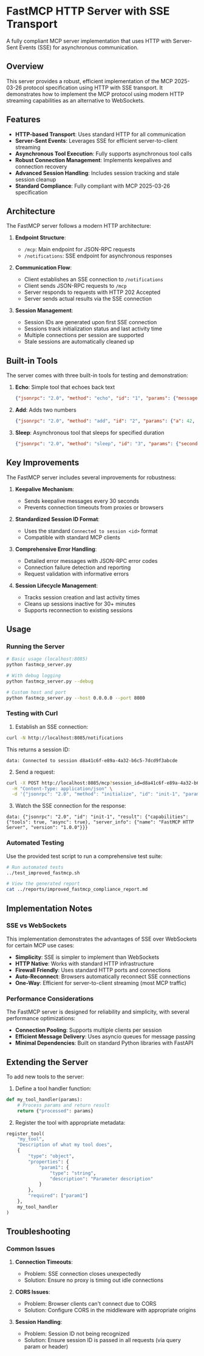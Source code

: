 # FastMCP HTTP Server with SSE Transport

A fully compliant MCP server implementation that uses HTTP with Server-Sent Events (SSE) for asynchronous communication.

## Overview

This server provides a robust, efficient implementation of the MCP 2025-03-26 protocol specification using HTTP with SSE transport. It demonstrates how to implement the MCP protocol using modern HTTP streaming capabilities as an alternative to WebSockets.

## Features

- **HTTP-based Transport**: Uses standard HTTP for all communication
- **Server-Sent Events**: Leverages SSE for efficient server-to-client streaming
- **Asynchronous Tool Execution**: Fully supports asynchronous tool calls
- **Robust Connection Management**: Implements keepalives and connection recovery
- **Advanced Session Handling**: Includes session tracking and stale session cleanup
- **Standard Compliance**: Fully compliant with MCP 2025-03-26 specification

## Architecture

The FastMCP server follows a modern HTTP architecture:

1. **Endpoint Structure**:
   - `/mcp`: Main endpoint for JSON-RPC requests
   - `/notifications`: SSE endpoint for asynchronous responses

2. **Communication Flow**:
   - Client establishes an SSE connection to `/notifications`
   - Client sends JSON-RPC requests to `/mcp`
   - Server responds to requests with HTTP 202 Accepted
   - Server sends actual results via the SSE connection

3. **Session Management**:
   - Session IDs are generated upon first SSE connection
   - Sessions track initialization status and last activity time
   - Multiple connections per session are supported
   - Stale sessions are automatically cleaned up

## Built-in Tools

The server comes with three built-in tools for testing and demonstration:

1. **Echo**: Simple tool that echoes back text
   ```json
   {"jsonrpc": "2.0", "method": "echo", "id": "1", "params": {"message": "Hello World!"}}
   ```

2. **Add**: Adds two numbers
   ```json
   {"jsonrpc": "2.0", "method": "add", "id": "2", "params": {"a": 42, "b": 27}}
   ```

3. **Sleep**: Asynchronous tool that sleeps for specified duration
   ```json
   {"jsonrpc": "2.0", "method": "sleep", "id": "3", "params": {"seconds": 2.5}}
   ```

## Key Improvements

The FastMCP server includes several improvements for robustness:

1. **Keepalive Mechanism**: 
   - Sends keepalive messages every 30 seconds
   - Prevents connection timeouts from proxies or browsers

2. **Standardized Session ID Format**:
   - Uses the standard `Connected to session <id>` format
   - Compatible with standard MCP clients

3. **Comprehensive Error Handling**:
   - Detailed error messages with JSON-RPC error codes
   - Connection failure detection and reporting
   - Request validation with informative errors

4. **Session Lifecycle Management**:
   - Tracks session creation and last activity times
   - Cleans up sessions inactive for 30+ minutes
   - Supports reconnection to existing sessions

## Usage

### Running the Server

```bash
# Basic usage (localhost:8085)
python fastmcp_server.py

# With debug logging
python fastmcp_server.py --debug

# Custom host and port
python fastmcp_server.py --host 0.0.0.0 --port 8080
```

### Testing with Curl

1. Establish an SSE connection:
```bash
curl -N http://localhost:8085/notifications
```

This returns a session ID:
```
data: Connected to session d8a41c6f-e89a-4a32-b6c5-7dcd9f3abcde
```

2. Send a request:
```bash
curl -X POST http://localhost:8085/mcp?session_id=d8a41c6f-e89a-4a32-b6c5-7dcd9f3abcde \
  -H "Content-Type: application/json" \
  -d '{"jsonrpc": "2.0", "method": "initialize", "id": "init-1", "params": {"protocol_version": "2025-03-26", "client_info": {"name": "curl-test"}}}'
```

3. Watch the SSE connection for the response:
```
data: {"jsonrpc": "2.0", "id": "init-1", "result": {"capabilities": {"tools": true, "async": true}, "server_info": {"name": "FastMCP HTTP Server", "version": "1.0.0"}}}
```

### Automated Testing

Use the provided test script to run a comprehensive test suite:

```bash
# Run automated tests
../test_improved_fastmcp.sh

# View the generated report
cat ../reports/improved_fastmcp_compliance_report.md
```

## Implementation Notes

### SSE vs WebSockets

This implementation demonstrates the advantages of SSE over WebSockets for certain MCP use cases:

- **Simplicity**: SSE is simpler to implement than WebSockets
- **HTTP Native**: Works with standard HTTP infrastructure
- **Firewall Friendly**: Uses standard HTTP ports and connections
- **Auto-Reconnect**: Browsers automatically reconnect SSE connections
- **One-Way**: Efficient for server-to-client streaming (most MCP traffic)

### Performance Considerations

The FastMCP server is designed for reliability and simplicity, with several performance optimizations:

- **Connection Pooling**: Supports multiple clients per session
- **Efficient Message Delivery**: Uses asyncio queues for message passing
- **Minimal Dependencies**: Built on standard Python libraries with FastAPI

## Extending the Server

To add new tools to the server:

1. Define a tool handler function:
```python
def my_tool_handler(params):
    # Process params and return result
    return {"processed": params}
```

2. Register the tool with appropriate metadata:
```python
register_tool(
    "my_tool",
    "Description of what my tool does",
    {
        "type": "object",
        "properties": {
            "param1": {
                "type": "string",
                "description": "Parameter description"
            }
        },
        "required": ["param1"]
    },
    my_tool_handler
)
```

## Troubleshooting

### Common Issues

1. **Connection Timeouts**:
   - Problem: SSE connection closes unexpectedly
   - Solution: Ensure no proxy is timing out idle connections

2. **CORS Issues**:
   - Problem: Browser clients can't connect due to CORS
   - Solution: Configure CORS in the middleware with appropriate origins

3. **Session Handling**:
   - Problem: Session ID not being recognized
   - Solution: Ensure session ID is passed in all requests (via query param or header) 